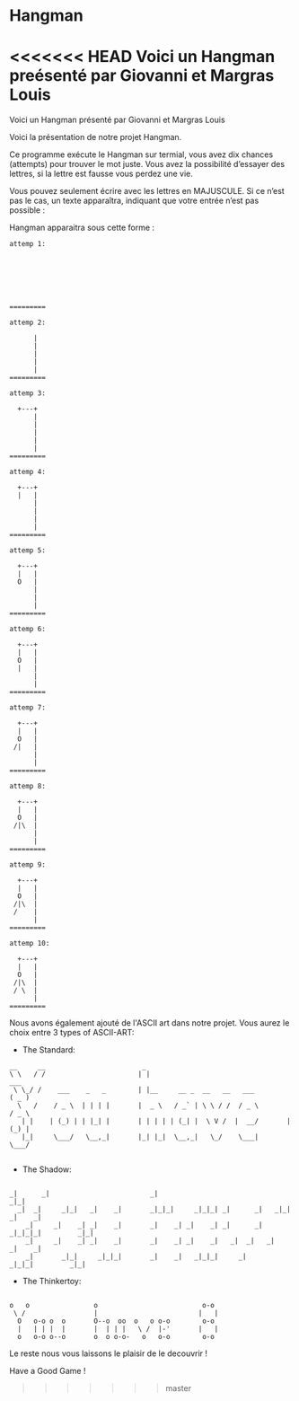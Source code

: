 # Hangman
<<<<<<< HEAD
Voici un Hangman preésenté par Giovanni et Margras Louis
=======
Voici un Hangman présenté par Giovanni et Margras Louis 

Voici la présentation de notre projet Hangman.

Ce programme exécute le Hangman sur termial, vous avez dix chances (attempts) pour trouver le mot juste.
Vous avez la possibilité d’essayer des lettres, si la lettre est fausse vous perdez une vie.

Vous pouvez seulement écrire avec les lettres en MAJUSCULE.
Si ce n’est pas le cas, un texte apparaîtra, indiquant que votre entrée n’est pas possible :

Hangman apparaitra sous cette forme :

```console
attemp 1:


         
         

         
         
=========
```
```console
attemp 2:
         
      |  
      |  
      |  
      |  
      |  
=========
```
```console
attemp 3:

  +---+  
      |  
      |  
      |  
      |  
      |  
=========
```
```console
attemp 4:

  +---+  
  |   |  
      |  
      |  
      |  
      |  
=========
```
```console
attemp 5:

  +---+  
  |   |  
  O   |  
      |  
      |  
      |  
=========
```
```console
attemp 6:

  +---+  
  |   |  
  O   |  
  |   |  
      |  
      |  
=========
```
```console
attemp 7:

  +---+  
  |   |  
  O   |  
 /|   |  
      |  
      |  
=========
```
```console
attemp 8:

  +---+  
  |   |  
  O   |  
 /|\  |  
      |  
      |  
=========
```
```console
attemp 9:

  +---+  
  |   |  
  O   |  
 /|\  |  
 /    |  
      |  
=========
```
```console
attemp 10:

  +---+  
  |   |  
  O   |  
 /|\  |  
 / \  |  
      |  
=========
```
Nous avons également ajouté de l'ASCII art dans notre projet.
Vous aurez le choix entre 3 types of ASCII-ART:
- The Standard:
```console
__     __                        _                                           
\ \   / /                       | |                                    ___   
 \ \_/ /    ___    _   _        | |__     __ _  __   __   ___         ( _ )  
  \   /    / _ \  | | | |       |  _ \   / _` | \ \ / /  / _ \        / _ \  
   | |    | (_) | | |_| |       | | | | | (_| |  \ V /  |  __/       | (_) | 
   |_|     \___/   \__,_|       |_| |_|  \__,_|   \_/    \___|        \___/   
                                                                             
```
- The Shadow:
```console

_|      _|                         _|                                            _|_|   
  _|  _|     _|_|   _|    _|       _|_|_|     _|_|_| _|      _|   _|_|         _|    _| 
    _|     _|    _| _|    _|       _|    _| _|    _| _|      _| _|_|_|_|         _|_|   
    _|     _|    _| _|    _|       _|    _| _|    _|   _|  _|   _|             _|    _| 
    _|       _|_|     _|_|_|       _|    _|   _|_|_|     _|       _|_|_|         _|_|   
```

- The Thinkertoy:
```console

o   o                o                          o-o  
 \ /                 |                         |   | 
  O   o-o o  o       O--o  oo  o   o o-o        o-o  
  |   | | |  |       |  | | |   \ /  |-'       |   | 
  o   o-o o--o       o  o o-o-   o   o-o        o-o  

```
Le reste nous vous laissons le plaisir de le decouvrir ! 

Have a Good Game !
>>>>>>> master
